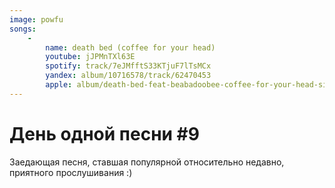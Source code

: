 ```yaml
---
image: powfu
songs:
    -
        name: death bed (coffee for your head)
        youtube: jJPMnTXl63E
        spotify: track/7eJMfftS33KTjuF7lTsMCx
        yandex: album/10716578/track/62470453
        apple: album/death-bed-feat-beabadoobee-coffee-for-your-head-single/1498128757
---
```

# День одной песни #9

Заедающая песня, ставшая популярной относительно недавно, приятного прослушивания :)